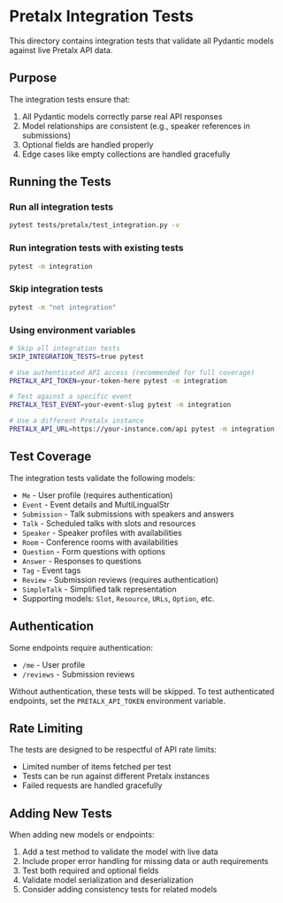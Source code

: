# Pretalx Integration Tests

This directory contains integration tests that validate all Pydantic models against live Pretalx API data.

## Purpose

The integration tests ensure that:
1. All Pydantic models correctly parse real API responses
2. Model relationships are consistent (e.g., speaker references in submissions)
3. Optional fields are handled properly
4. Edge cases like empty collections are handled gracefully

## Running the Tests

### Run all integration tests
```bash
pytest tests/pretalx/test_integration.py -v
```

### Run integration tests with existing tests
```bash
pytest -m integration
```

### Skip integration tests
```bash
pytest -m "not integration"
```

### Using environment variables
```bash
# Skip all integration tests
SKIP_INTEGRATION_TESTS=true pytest

# Use authenticated API access (recommended for full coverage)
PRETALX_API_TOKEN=your-token-here pytest -m integration

# Test against a specific event
PRETALX_TEST_EVENT=your-event-slug pytest -m integration

# Use a different Pretalx instance
PRETALX_API_URL=https://your-instance.com/api pytest -m integration
```

## Test Coverage

The integration tests validate the following models:
- `Me` - User profile (requires authentication)
- `Event` - Event details and MultiLingualStr
- `Submission` - Talk submissions with speakers and answers
- `Talk` - Scheduled talks with slots and resources
- `Speaker` - Speaker profiles with availabilities
- `Room` - Conference rooms with availabilities
- `Question` - Form questions with options
- `Answer` - Responses to questions
- `Tag` - Event tags
- `Review` - Submission reviews (requires authentication)
- `SimpleTalk` - Simplified talk representation
- Supporting models: `Slot`, `Resource`, `URLs`, `Option`, etc.

## Authentication

Some endpoints require authentication:
- `/me` - User profile
- `/reviews` - Submission reviews

Without authentication, these tests will be skipped. To test authenticated endpoints, set the `PRETALX_API_TOKEN` environment variable.

## Rate Limiting

The tests are designed to be respectful of API rate limits:
- Limited number of items fetched per test
- Tests can be run against different Pretalx instances
- Failed requests are handled gracefully

## Adding New Tests

When adding new models or endpoints:
1. Add a test method to validate the model with live data
2. Include proper error handling for missing data or auth requirements
3. Test both required and optional fields
4. Validate model serialization and deserialization
5. Consider adding consistency tests for related models